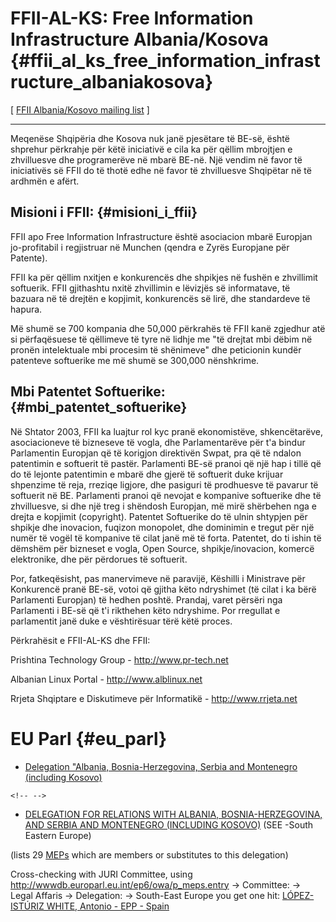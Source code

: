 # FFII-AL-KS: Free Information Infrastructure Albania/Kosova {#ffii_al_ks_free_information_infrastructure_albaniakosova}

\[ [FFII Albania/Kosovo mailing
list](http://lists.ffii.org/mailman/listinfo/al-parl "wikilink") \]

------------------------------------------------------------------------

Meqenëse Shqipëria dhe Kosova nuk janë pjesëtare të BE-së, është
shprehur përkrahje për këtë iniciativë e cila ka për qëllim mbrojtjen e
zhvilluesve dhe programerëve në mbarë BE-në. Një vendim në favor të
iniciativës së FFII do të thotë edhe në favor të zhvilluesve Shqipëtar
në të ardhmën e afërt.

## Misioni i FFII: {#misioni_i_ffii}

FFII apo Free Information Infrastructure është asociacion mbarë Europjan
jo-profitabil i regjistruar në Munchen (qendra e Zyrës Europjane për
Patente).

FFII ka për qëllim nxitjen e konkurencës dhe shpikjes në fushën e
zhvillimit softuerik. FFII gjithashtu nxitë zhvillimin e lëvizjës së
informatave, të bazuara në të drejtën e kopjimit, konkurencës së lirë,
dhe standardeve të hapura.

Më shumë se 700 kompania dhe 50,000 përkrahës të FFII kanë zgjedhur atë
si përfaqësuese të qëllimeve të tyre në lidhje me \"të drejtat mbi dëbim
në pronën intelektuale mbi procesim të shënimeve\" dhe peticionin kundër
patenteve softuerike me më shumë se 300,000 nënshkrime.

## Mbi Patentet Softuerike: {#mbi_patentet_softuerike}

Në Shtator 2003, FFII ka luajtur rol kyc pranë ekonomistëve,
shkencëtarëve, asociacioneve të bizneseve të vogla, dhe Parlamentarëve
për t\'a bindur Parlamentin Europjan që të korigjon direktivën Swpat,
pra që të ndalon patentimin e softuerit të pastër. Parlamenti BE-së
pranoi që një hap i tillë që do të lejonte patentimin e mbarë dhe gjerë
të softuerit duke krijuar shpenzime të reja, rreziqe ligjore, dhe
pasiguri të prodhuesve të pavarur të softuerit në BE. Parlamenti pranoi
që nevojat e kompanive softuerike dhe të zhvilluesve, si dhe një treg i
shëndosh Europjan, më mirë shërbehen nga e drejta e kopjimit
(copyright). Patentet Softuerike do të ulnin shtypjen për shpikje dhe
inovacion, fuqizon monopolet, dhe dominimin e tregut për një numër të
vogël të kompanive të cilat janë më të forta. Patentet, do ti ishin të
dëmshëm për bizneset e vogla, Open Source, shpikje/inovacion, komercë
elektronike, dhe për përdorues të softuerit.

Por, fatkeqësisht, pas manervimeve në paravijë, Këshilli i Ministrave
për Konkurencë pranë BE-së, votoi që gjitha këto ndryshimet (të cilat i
ka bërë Parlamenti Europjan) të hedhen poshtë. Prandaj, varet përsëri
nga Parlamenti i BE-së që t\'i rikthehen këto ndryshime. Por rregullat e
parlamentit janë duke e vështirësuar tërë këtë proces.

Përkrahësit e FFII-AL-KS dhe FFII:

Prishtina Technology Group - <http://www.pr-tech.net>

Albanian Linux Portal - <http://www.alblinux.net>

Rrjeta Shqiptare e Diskutimeve për Informatikë - <http://www.rrjeta.net>

# EU Parl {#eu_parl}

-   [Delegation \"Albania, Bosnia-Herzegovina, Serbia and Montenegro
    (including
    Kosovo)](http://www.europarl.eu.int/intcoop/euro/id/dsee/default_en.htm "wikilink")

```{=html}
<!-- -->
```
-   [DELEGATION FOR RELATIONS WITH ALBANIA, BOSNIA-HERZEGOVINA, AND
    SERBIA AND MONTENEGRO (INCLUDING
    KOSOVO)](http://wwwdb.europarl.eu.int/ep6/owa/p_meps.short_list?ilg=EN&idel=D02 "wikilink")
    (SEE -South Eastern Europe)

(lists 29 [MEPs](MEPs "wikilink") which are members or substitutes to
this delegation)

Cross-checking with JURI Committee, using
<http://wwwdb.europarl.eu.int/ep6/owa/p_meps.entry> -\> Committee: -\>
Legal Affaris -\> Delegation: -\> South-East Europe you get one hit:
[LÓPEZ-ISTÚRIZ WHITE, Antonio - EPP -
Spain](http://wwwdb.europarl.eu.int/ep6/owa/whos_mep.data?ilg=EN&iucd=28399 "wikilink")
